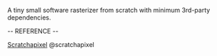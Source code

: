 A tiny small software rasterizer from scratch with minimum 3rd-party dependencies.

-- REFERENCE --

[Scratchapixel](https://www.scratchapixel.com/lessons/3d-basic-rendering/rasterization-practical-implementation/rasterization-practical-implementation.html) @scratchapixel
